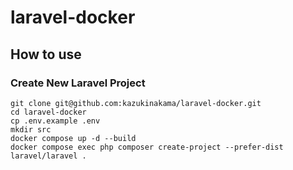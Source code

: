# laravel-docker

## How to use

### Create New Laravel Project

```
git clone git@github.com:kazukinakama/laravel-docker.git
cd laravel-docker
cp .env.example .env
mkdir src
docker compose up -d --build
docker compose exec php composer create-project --prefer-dist laravel/laravel .
```
